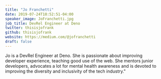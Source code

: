 ```yaml
---
title: "Jo Franchetti"
date: 2019-07-24T18:52:51-04:00
speaker_image: JoFranchetti.jpg
job_title: DevRel Engineer at Deno
twitter: thisisjofrank
github: thisisjofrank
website: https://medium.com/@jofranchetti
draft: false
---
```


Jo is a DevRel Engineer at Deno. She is passionate about improving developer experience, teaching good use of the web. She mentors junior developers, advocates a lot for mental health awareness and is devoted to improving the diversity and inclusivity of the tech industry."

